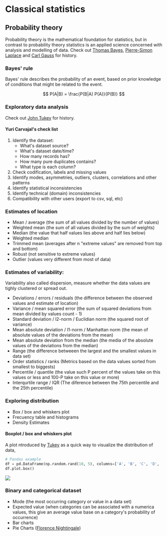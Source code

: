 # Classical statistics
## Probability theory
Probability theory is the mathematical foundation for statistics, but in contrast to probability theory statistics is an applied science concerned with analysis and modelling of data. Check out [Thomas Bayes](https://en.wikipedia.org/wiki/Thomas_Bayes), [Pierre-Simon Laplace](https://en.wikipedia.org/wiki/Pierre-Simon_Laplace) and [Carl Gauss](https://en.wikipedia.org/wiki/Carl_Friedrich_Gauss) for history.

### Bayes' rule
Bayes' rule describes the probability of an event, based on prior knowledge of conditions that might be related to the event.

$$ P(A|B) = \frac{P(B|A) P(A)}{P(B)} $$

### Exploratory data analysis
Check out [John Tukey](https://en.wikipedia.org/wiki/John_Tukey) for history.

#### Yuri Carvajal's check list

 1. Identify the dataset:
       - What's dataset source?
       - What's dataset date/time?
       - How many records has?
       - How many pure duplicates contains?
       - What type is each column?
 2. Check codification, labels and missing values
 3. Identify modes, asymmetries, outliers, clusters, correlations and other patterns
 4. Identify statistical inconsistencies
 5. Identify technical (domain) inconsistencies
 6. Compatibility with other users (export to csv, sql, etc)

### Estimates of location

 - Mean / average (the sum of all values divided by the number of values)
 - Weighted mean (the sum of all values divided by the sum of weights)
 - Median (the value that half values lies above and half lies below)
 - Weighted median
 - Trimmed mean (averages after n "extreme values" are removed from top and bottom)
 - Robust (not sensitive to extreme values)
 - Outlier (values very different from most of data)

### Estimates of variability:
Variability also called dispersion, measure whether the data values are tighly clustered or spread out.

 - Deviations / errors / residuals (the difference between the observed values and estimate of location)
 - Variance / mean squared error (the sum of squared deviations from mean divided by values count - 1)
 - Standard deviation / l2-norm / Euclidian norm (the squared root of variance)
 - Mean absolute deviation / l1-norm / Manhattan norm (the mean of absolute values of the deviations from the mean)
 - Mean absolute deviation from the median (the media of the absolute values of the deviations from the median)
 - Range (the difference betweeen the largest and the smallest values in data set)
 - Order statistics / ranks (Metrics based on the data values sorted from smallest to biggests)
 - Percentile / quantile (the value such P percent of the values take on this values or less and 100-P take on this value or more)
 - Interqurtile range / IQR (The diference between the 75th percentile and the 25th percentile)  

### Exploring distribution

 - Box / box and whiskers plot
 - Frecuency table and histograms
 - Density Estimates

#### Boxplot / box and whiskers plot
A plot ntroduced by [Tukey](https://en.wikipedia.org/wiki/John_Tukey) as a quick way to visualize the distribution of data,

```python
# Pandas example
df = pd.DataFrame(np.random.rand(10, 5), columns=['A', 'B', 'C', 'D', 'E'])
df.plot.box()
```
<img src="img/box_plot_new.png">

### Binary and categorical dataset
 - Mode (the most occurring category or value in a data set)
 - Expected value (when categories can be associated with a numerica values, this give an average value base on a category's probability of occurrence)
 - Bar charts
 - Pie Charts ([Florence Nightingale](https://en.wikipedia.org/wiki/Florence_Nightingale))

